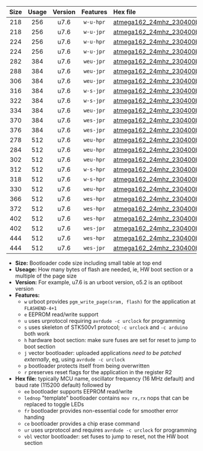|Size|Usage|Version|Features|Hex file|
|:-:|:-:|:-:|:-:|:--|
|218|256|u7.6|`w-u-hpr`|[atmega162_24mhz_230400bps_ur.hex](https://raw.githubusercontent.com/stefanrueger/urboot/main/atmega162_24mhz_230400bps_ur.hex)|
|218|256|u7.6|`w-u-jpr`|[atmega162_24mhz_230400bps_ur_vbl.hex](https://raw.githubusercontent.com/stefanrueger/urboot/main/atmega162_24mhz_230400bps_ur_vbl.hex)|
|224|256|u7.6|`w-u-hpr`|[atmega162_24mhz_230400bps_lednop_ur.hex](https://raw.githubusercontent.com/stefanrueger/urboot/main/atmega162_24mhz_230400bps_lednop_ur.hex)|
|224|256|u7.6|`w-u-jpr`|[atmega162_24mhz_230400bps_lednop_ur_vbl.hex](https://raw.githubusercontent.com/stefanrueger/urboot/main/atmega162_24mhz_230400bps_lednop_ur_vbl.hex)|
|282|384|u7.6|`weu-jpr`|[atmega162_24mhz_230400bps_ee_ur_vbl.hex](https://raw.githubusercontent.com/stefanrueger/urboot/main/atmega162_24mhz_230400bps_ee_ur_vbl.hex)|
|288|384|u7.6|`weu-jpr`|[atmega162_24mhz_230400bps_ee_lednop_ur_vbl.hex](https://raw.githubusercontent.com/stefanrueger/urboot/main/atmega162_24mhz_230400bps_ee_lednop_ur_vbl.hex)|
|306|384|u7.6|`weu-jpr`|[atmega162_24mhz_230400bps_ee_lednop_fr_ur_vbl.hex](https://raw.githubusercontent.com/stefanrueger/urboot/main/atmega162_24mhz_230400bps_ee_lednop_fr_ur_vbl.hex)|
|316|384|u7.6|`w-s-jpr`|[atmega162_24mhz_230400bps_vbl.hex](https://raw.githubusercontent.com/stefanrueger/urboot/main/atmega162_24mhz_230400bps_vbl.hex)|
|322|384|u7.6|`w-s-jpr`|[atmega162_24mhz_230400bps_lednop_vbl.hex](https://raw.githubusercontent.com/stefanrueger/urboot/main/atmega162_24mhz_230400bps_lednop_vbl.hex)|
|334|384|u7.6|`weu-jpr`|[atmega162_24mhz_230400bps_ee_lednop_fr_ce_ur_vbl.hex](https://raw.githubusercontent.com/stefanrueger/urboot/main/atmega162_24mhz_230400bps_ee_lednop_fr_ce_ur_vbl.hex)|
|370|384|u7.6|`wes-jpr`|[atmega162_24mhz_230400bps_ee_vbl.hex](https://raw.githubusercontent.com/stefanrueger/urboot/main/atmega162_24mhz_230400bps_ee_vbl.hex)|
|376|384|u7.6|`wes-jpr`|[atmega162_24mhz_230400bps_ee_lednop_vbl.hex](https://raw.githubusercontent.com/stefanrueger/urboot/main/atmega162_24mhz_230400bps_ee_lednop_vbl.hex)|
|278|512|u7.6|`weu-hpr`|[atmega162_24mhz_230400bps_ee_ur.hex](https://raw.githubusercontent.com/stefanrueger/urboot/main/atmega162_24mhz_230400bps_ee_ur.hex)|
|284|512|u7.6|`weu-hpr`|[atmega162_24mhz_230400bps_ee_lednop_ur.hex](https://raw.githubusercontent.com/stefanrueger/urboot/main/atmega162_24mhz_230400bps_ee_lednop_ur.hex)|
|302|512|u7.6|`weu-hpr`|[atmega162_24mhz_230400bps_ee_lednop_fr_ur.hex](https://raw.githubusercontent.com/stefanrueger/urboot/main/atmega162_24mhz_230400bps_ee_lednop_fr_ur.hex)|
|312|512|u7.6|`w-s-hpr`|[atmega162_24mhz_230400bps.hex](https://raw.githubusercontent.com/stefanrueger/urboot/main/atmega162_24mhz_230400bps.hex)|
|318|512|u7.6|`w-s-hpr`|[atmega162_24mhz_230400bps_lednop.hex](https://raw.githubusercontent.com/stefanrueger/urboot/main/atmega162_24mhz_230400bps_lednop.hex)|
|330|512|u7.6|`weu-hpr`|[atmega162_24mhz_230400bps_ee_lednop_fr_ce_ur.hex](https://raw.githubusercontent.com/stefanrueger/urboot/main/atmega162_24mhz_230400bps_ee_lednop_fr_ce_ur.hex)|
|366|512|u7.6|`wes-hpr`|[atmega162_24mhz_230400bps_ee.hex](https://raw.githubusercontent.com/stefanrueger/urboot/main/atmega162_24mhz_230400bps_ee.hex)|
|372|512|u7.6|`wes-hpr`|[atmega162_24mhz_230400bps_ee_lednop.hex](https://raw.githubusercontent.com/stefanrueger/urboot/main/atmega162_24mhz_230400bps_ee_lednop.hex)|
|402|512|u7.6|`wes-hpr`|[atmega162_24mhz_230400bps_ee_lednop_fr.hex](https://raw.githubusercontent.com/stefanrueger/urboot/main/atmega162_24mhz_230400bps_ee_lednop_fr.hex)|
|402|512|u7.6|`wes-jpr`|[atmega162_24mhz_230400bps_ee_lednop_fr_vbl.hex](https://raw.githubusercontent.com/stefanrueger/urboot/main/atmega162_24mhz_230400bps_ee_lednop_fr_vbl.hex)|
|444|512|u7.6|`wes-hpr`|[atmega162_24mhz_230400bps_ee_lednop_fr_ce.hex](https://raw.githubusercontent.com/stefanrueger/urboot/main/atmega162_24mhz_230400bps_ee_lednop_fr_ce.hex)|
|444|512|u7.6|`wes-jpr`|[atmega162_24mhz_230400bps_ee_lednop_fr_ce_vbl.hex](https://raw.githubusercontent.com/stefanrueger/urboot/main/atmega162_24mhz_230400bps_ee_lednop_fr_ce_vbl.hex)|

- **Size:** Bootloader code size including small table at top end
- **Useage:** How many bytes of flash are needed, ie, HW boot section or a multiple of the page size
- **Version:** For example, u7.6 is an urboot version, o5.2 is an optiboot version
- **Features:**
  + `w` urboot provides `pgm_write_page(sram, flash)` for the application at `FLASHEND-4+1`
  + `e` EEPROM read/write support
  + `u` uses urprotocol requiring `avrdude -c urclock` for programming
  + `s` uses skeleton of STK500v1 protocol; `-c urclock` and `-c arduino` both work
  + `h` hardware boot section: make sure fuses are set for reset to jump to boot section
  + `j` vector bootloader: uploaded applications *need to be patched externally*, eg, using `avrdude -c urclock`
  + `p` bootloader protects itself from being overwritten
  + `r` preserves reset flags for the application in the register R2
- **Hex file:** typically MCU name, oscillator frequency (16 MHz default) and baud rate (115200 default) followed by
  + `ee` bootloader supports EEPROM read/write
  + `lednop` "template" bootloader contains `mov rx,rx` nops that can be replaced to toggle LEDs
  + `fr` bootloader provides non-essential code for smoother error handing
  + `ce` bootloader provides a chip erase command
  + `ur` uses urprotocol and requires `avrdude -c urclock` for programming
  + `vbl` vector bootloader: set fuses to jump to reset, not the HW boot section
